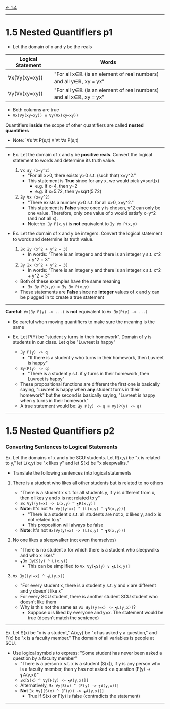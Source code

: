 [\<- 1.4](1.4.md)

---

# 1.5 Nested Quantifiers p1

- Let the domain of x and y be the reals

|Logical Statement|Words|
|-----------------|-----|
|∀x(∀y(xy=xy))    |"For all x∈ℝ (is an element of real numbers) and all y∈ℝ, xy = yx"|
|∀y(∀x(xy=xy))    |"For all y∈ℝ (is an element of real numbers) and all x∈ℝ, xy = yx"|

- Both columns are true
- `∀x(∀y(xy=xy)) ≡ ∀y(∀x(xy=xy))`

Quantifiers **inside** the scope of other quantifiers are called **nested quantifiers**

- Note: `∀s ∀t P(s,t) ≡ ∀t ∀s P(s,t)

---

- Ex. Let the domain of x and y be **positive reals**. Convert the logical statement to words and determine its truth value.
	1. `∀x Ǝy (x=y^2)`
		- "For all x>0, there exists y>0 s.t. (such that) x=y^2."
		- This statement is **True** since for any x, we would pick y=sqrt(x)
			- e.g. if x=4, then y=2
			- e.g. if x=5.72, then y=sqrt(5.72)
	2. `Ǝy ∀x (x=y^2)`
		- "There exists a number y>0 s.t. for all x>0, x=y^2."
		- This statement is **False** since once y is chosen, y^2 can only be one value. Therefore, only one value of x would satisfy x=y^2 (and not all x).
		- Note: `∀x Ǝy P(x,y)` is **not** equivalent to `Ǝy ∀x P(x,y)`

- Ex. Let the domain of x and y be integers. Convert the logical statement to words and determine its truth value.
	1. `Ǝx Ǝy (x^2 + y^2 = 3)`
		- In words: "There is an integer x and there is an integer y s.t. x^2 + y^2 = 3"
	2. `Ǝy Ǝx (x^2 + y^2 = 3)`
		- In words: "There is an integer y and there is an integer x s.t. x^2 + y^2 = 3"
	- Both of these examples have the same meaning
		- `Ǝx Ǝy P(x,y) ≡ Ǝy Ǝx P(x,y)`
	- These statements are **False** since no **integer** values of x and y can be plugged in to create a true statement

---

**Careful**: `∀x(Ǝy P(y) -> ...)` is **not** equivalent to `∀x Ǝy(P(y) -> ...)`
- Be careful when moving quantifiers to make sure the meaning is the same

- Ex. Let P(Y) be "student y turns in their homework". Domain of y is students in our class. Let q be "Luvreet is happy"
	- `Ǝy P(y) -> q`
		- "If there is a student y who turns in their homework, then Luvreet is happy"
	- `Ǝy(P(y) -> q)`
		- "There is a student y s.t. if y turns in their homework, then Luvreet is happy"
	- These propositional functions are different the first one is basically saying, "Luvreet is happy when **any** student turns in their homework" but the second is basically saying, "Luvreet is happy when y turns in their homework"
	- A true statement would be: `Ǝy P(y) -> q ≡ ∀y(P(y) -> q)`

---

# 1.5 Nested Quantifiers p2

### Converting Sentences to Logical Statements

Ex. Let the domains of x and y be SCU students. Let R(x,y) be "x is related to y," let L(x,y) be "x likes y" and let S(x) be "x sleepwalks."
- Translate the following sentences into logical statements
1. There is a student who likes all other students but is related to no others
	- "There is a student x s.t. for all students y, if y is different from x, then x likes y and x is not related to y"
	- `Ǝx ∀y[(y!=x) -> L(x,y) ^ ┓R(x,y)]`
	- **Note**: It's not `Ǝx ∀y[(y!=x) ^ (L(x,y) ^ ┓R(x,y))]`
		- "There is a student x s.t. all students are not x, x likes y, and x is not related to y"
		- This proposition will always be false
	- **Note**: It's not `Ǝx[∀y(y!=x) -> (L(x,y) ^ ┓R(x,y))]`
2. No one likes a sleepwalker (not even themselves)
	- "There is no student x for which there is a student who sleepwalks and who x likes"
	- `┓Ǝx Ǝy[S(y) ^ L(x,y)]`
		- This can be simplified to `∀x ∀y[┓S(y) ∨ ┓L(x,y)]`

3. `∀x Ǝy[(y!=x) ^ ┓L(y,x)]`
	- "For every student x, there is a student y s.t. y and x are different and y doesn't like x"
	- For every SCU student, there is another student SCU student who doesn't like them
	- Why is this not the same as `∀x Ǝy[(y!=x) -> ┓L(y,x)]`?
		- Suppose x is liked by everyone and y=x. The statement would be true (doesn't match the sentence)

---

Ex. Let S(x) be "x is a student," A(x,y) be "x has asked y a question," and F(x) be "x is a faculty member." The domain of all variables is people at SCU.
- Use logical symbols to express: "Some student has never been asked a question by a faculty member"
	- "There is a person x s.t. x is a student (S(x)), if y is any person who is a faculty member, then y has not asked x a question (F(y) -> ┓A(y,x))"
	- `Ǝx[S(x) ^ ∀y[F(y) -> ┓A(y,x)]]`
	- Alternatively, `Ǝx ∀y[S(x) ^ (F(y) -> ┓A(y,x))]`
	- **Not** `Ǝx ∀y[(S(x) ^ (F(y)) -> ┓A(y,x))]`
		- True if S(x) or F(y) is false (contradicts the statement)

---
